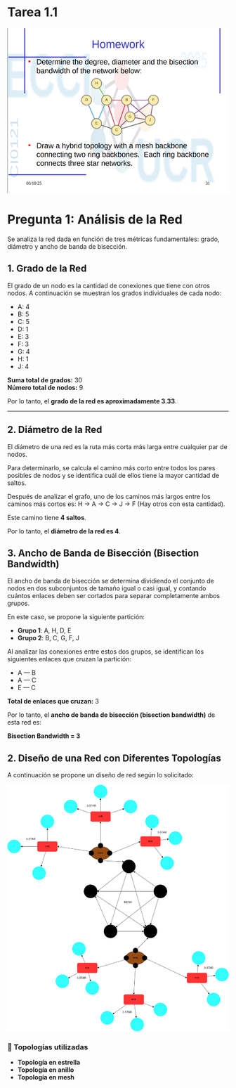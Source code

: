 # Tarea 1.1
![Tarea1.1](../Images/T1.1/enunciado.png)


# Pregunta 1: Análisis de la Red

Se analiza la red dada en función de tres métricas fundamentales: grado, diámetro y ancho de banda de bisección.

## 1. Grado de la Red

El grado de un nodo es la cantidad de conexiones que tiene con otros nodos. A continuación se muestran los grados individuales de cada nodo:

- A: 4  
- B: 5  
- C: 5  
- D: 1  
- E: 3  
- F: 3  
- G: 4  
- H: 1  
- J: 4  

**Suma total de grados:** 30  
**Número total de nodos:** 9

Por lo tanto, el **grado de la red es aproximadamente 3.33**.

---
## 2. Diámetro de la Red

El diámetro de una red es la ruta más corta más larga entre cualquier par de nodos.

Para determinarlo, se calcula el camino más corto entre todos los pares posibles de nodos y se identifica cuál de ellos tiene la mayor cantidad de saltos.

Después de analizar el grafo, uno de los caminos más largos entre los caminos más cortos es: H → A → C → J → F (Hay otros con esta cantidad).


Este camino tiene **4 saltos**.

Por lo tanto, el **diámetro de la red es 4**.

## 3. Ancho de Banda de Bisección (Bisection Bandwidth)

El ancho de banda de bisección se determina dividiendo el conjunto de nodos en dos subconjuntos de tamaño igual o casi igual, y contando cuántos enlaces deben ser cortados para separar completamente ambos grupos.

En este caso, se propone la siguiente partición:

- **Grupo 1**: A, H, D, E  
- **Grupo 2**: B, C, G, F, J

Al analizar las conexiones entre estos dos grupos, se identifican los siguientes enlaces que cruzan la partición:

- A — B  
- A — C  
- E — C

**Total de enlaces que cruzan:** 3

Por lo tanto, el **ancho de banda de bisección (bisection bandwidth)** de esta red es:

**Bisection Bandwidth = 3**

## 2. Diseño de una Red con Diferentes Topologías

A continuación se propone un diseño de red según lo solicitado:

![Tarea1.1](../Images/T1.1/Tarea1.1-Redes.drawio.png)

### 🔷 Topologías utilizadas

- **Topología en estrella**
- **Topología en anillo**
- **Topología en mesh**

